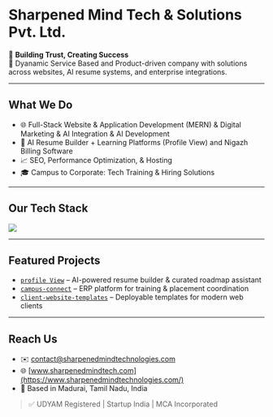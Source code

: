 # Sharpened Mind Tech & Solutions Pvt. Ltd.

🔹 **Building Trust, Creating Success**  
🔹 Dyanamic Service Based and Product-driven company with solutions across websites, AI resume systems, and enterprise integrations.

---

## What We Do

- 🌐 Full-Stack Website & Application Development (MERN) & Digital Marketing & AI Integration & AI Development
- 🤖 AI Resume Builder + Learning Platforms (Profile View) and Nigazh Billing Software
- 📈 SEO, Performance Optimization, & Hosting
- 🎓 Campus to Corporate: Tech Training & Hiring Solutions

---

## Our Tech Stack

<p align="left">
  <img src="https://skillicons.dev/icons?i=react,nodejs,mongodb,tailwind,figma,github,vercel,netlify,html,css,js,express" />
</p>

---

## Featured Projects

- [`profile View`](https://www.sharpenedmindtechnologies.com/products) – AI-powered resume builder & curated roadmap assistant  
- [`campus-connect`](https://www.sharpenedmindtechnologies.com/tech-training) – ERP platform for training & placement coordination  
- [`client-website-templates`](https://www.sharpenedmindtechnologies.com/web-development) – Deployable templates for modern web clients

---

## Reach Us

- ✉️ contact@sharpenedmindtechnologies.com 
- 🌐 [www.sharpenedmindtech.com](https://www.sharpenedmindtechnologies.com/)  
- 📍 Based in Madurai, Tamil Nadu, India

> ✅ UDYAM Registered | Startup India | MCA Incorporated
